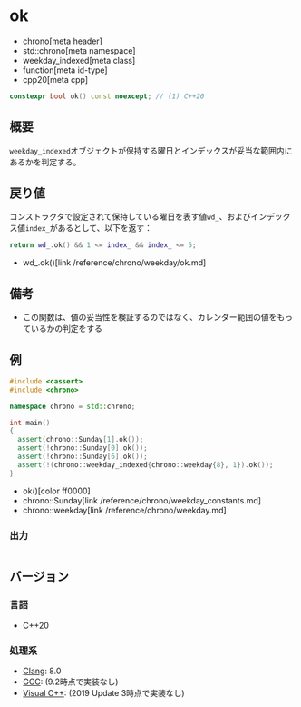 # ok
* chrono[meta header]
* std::chrono[meta namespace]
* weekday_indexed[meta class]
* function[meta id-type]
* cpp20[meta cpp]

```cpp
constexpr bool ok() const noexcept; // (1) C++20
```

## 概要
`weekday_indexed`オブジェクトが保持する曜日とインデックスが妥当な範囲内にあるかを判定する。


## 戻り値
コンストラクタで設定されて保持している曜日を表す値`wd_`、およびインデックス値`index_`があるとして、以下を返す：

```cpp
return wd_.ok() && 1 <= index_ && index_ <= 5;
```
* wd_.ok()[link /reference/chrono/weekday/ok.md]

## 備考
- この関数は、値の妥当性を検証するのではなく、カレンダー範囲の値をもっているかの判定をする


## 例
```cpp example
#include <cassert>
#include <chrono>

namespace chrono = std::chrono;

int main()
{
  assert(chrono::Sunday[1].ok());
  assert(!chrono::Sunday[0].ok());
  assert(!chrono::Sunday[6].ok());
  assert(!(chrono::weekday_indexed{chrono::weekday{8}, 1}).ok());
}
```
* ok()[color ff0000]
* chrono::Sunday[link /reference/chrono/weekday_constants.md]
* chrono::weekday[link /reference/chrono/weekday.md]

### 出力
```
```

## バージョン
### 言語
- C++20

### 処理系
- [Clang](/implementation.md#clang): 8.0
- [GCC](/implementation.md#gcc): (9.2時点で実装なし)
- [Visual C++](/implementation.md#visual_cpp): (2019 Update 3時点で実装なし)

